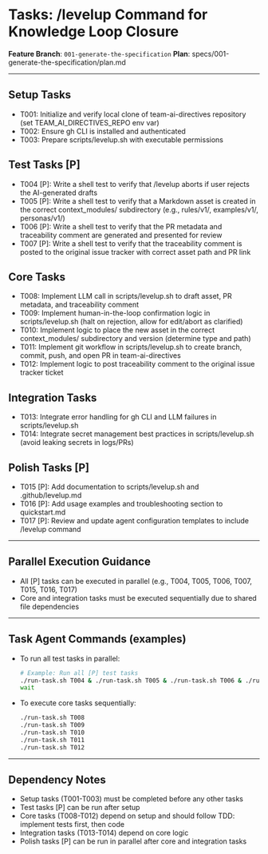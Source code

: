 # Tasks: /levelup Command for Knowledge Loop Closure

**Feature Branch**: `001-generate-the-specification`
**Plan**: specs/001-generate-the-specification/plan.md

---

## Setup Tasks

- T001: Initialize and verify local clone of team-ai-directives repository (set TEAM_AI_DIRECTIVES_REPO env var)
- T002: Ensure gh CLI is installed and authenticated
- T003: Prepare scripts/levelup.sh with executable permissions

## Test Tasks [P]

- T004 [P]: Write a shell test to verify that /levelup aborts if user rejects the AI-generated drafts
- T005 [P]: Write a shell test to verify that a Markdown asset is created in the correct context_modules/ subdirectory (e.g., rules/v1/, examples/v1/, personas/v1/)
- T006 [P]: Write a shell test to verify that the PR metadata and traceability comment are generated and presented for review
- T007 [P]: Write a shell test to verify that the traceability comment is posted to the original issue tracker with correct asset path and PR link

## Core Tasks

- T008: Implement LLM call in scripts/levelup.sh to draft asset, PR metadata, and traceability comment
- T009: Implement human-in-the-loop confirmation logic in scripts/levelup.sh (halt on rejection, allow for edit/abort as clarified)
- T010: Implement logic to place the new asset in the correct context_modules/ subdirectory and version (determine type and path)
- T011: Implement git workflow in scripts/levelup.sh to create branch, commit, push, and open PR in team-ai-directives
- T012: Implement logic to post traceability comment to the original issue tracker ticket

## Integration Tasks

- T013: Integrate error handling for gh CLI and LLM failures in scripts/levelup.sh
- T014: Integrate secret management best practices in scripts/levelup.sh (avoid leaking secrets in logs/PRs)

## Polish Tasks [P]

- T015 [P]: Add documentation to scripts/levelup.sh and .github/levelup.md
- T016 [P]: Add usage examples and troubleshooting section to quickstart.md
- T017 [P]: Review and update agent configuration templates to include /levelup command

---

## Parallel Execution Guidance

- All [P] tasks can be executed in parallel (e.g., T004, T005, T006, T007, T015, T016, T017)
- Core and integration tasks must be executed sequentially due to shared file dependencies

---

## Task Agent Commands (examples)

- To run all test tasks in parallel:
  ```bash
  # Example: Run all [P] test tasks
  ./run-task.sh T004 & ./run-task.sh T005 & ./run-task.sh T006 & ./run-task.sh T007
  wait
  ```
- To execute core tasks sequentially:
  ```bash
  ./run-task.sh T008
  ./run-task.sh T009
  ./run-task.sh T010
  ./run-task.sh T011
  ./run-task.sh T012
  ```

---

## Dependency Notes

- Setup tasks (T001-T003) must be completed before any other tasks
- Test tasks [P] can be run after setup
- Core tasks (T008-T012) depend on setup and should follow TDD: implement tests first, then code
- Integration tasks (T013-T014) depend on core logic
- Polish tasks [P] can be run in parallel after core and integration tasks
